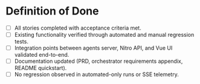# Definition of Done
- [ ] All stories completed with acceptance criteria met.
- [ ] Existing functionality verified through automated and manual regression tests.
- [ ] Integration points between agents server, Nitro API, and Vue UI validated end-to-end.
- [ ] Documentation updated (PRD, orchestrator requirements appendix, README quickstart).
- [ ] No regression observed in automated-only runs or SSE telemetry.
